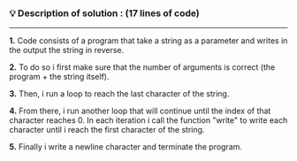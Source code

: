 ### 💡 Description of solution : (17 lines of code)
--------------------------------
<p> <b>1.</b> Code consists of a program that take a string as a parameter and writes in the output the string in reverse.</p>
<p> <b>2.</b> To do so i first make sure that the number of arguments is correct (the program + the string itself). </p>
<p> <b>3.</b> Then, i run a loop to reach the last character of the string. </p>
<p> <b>4.</b> From there, i run another loop that will continue until the index of that character reaches 0. In each iteration i call the function "write" to write each character until i reach the first character of the string. </p>
<p> <b>5.</b> Finally i write a newline character and terminate the program. </p>
